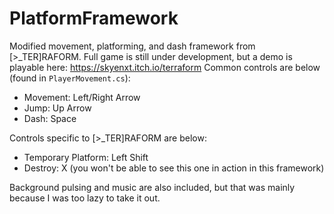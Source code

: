 # PlatformFramework
Modified movement, platforming, and dash framework from [>_TER]RAFORM. Full game is still under development, but a demo is playable here: https://skyenxt.itch.io/terraform
Common controls are below (found in `PlayerMovement.cs`):
 - Movement: Left/Right Arrow
 - Jump: Up Arrow
 - Dash: Space

Controls specific to [>_TER]RAFORM are below:
 - Temporary Platform: Left Shift
 - Destroy: X (you won't be able to see this one in action in this framework)

Background pulsing and music are also included, but that was mainly because I was too lazy to take it out.
